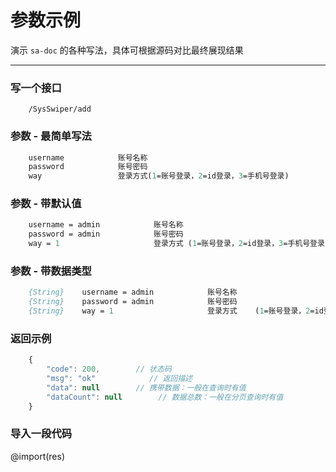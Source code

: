 # 参数示例

演示 `sa-doc` 的各种写法，具体可根据源码对比最终展现结果 

---

### 写一个接口
``` api
	/SysSwiper/add
```
### 参数 - 最简单写法
``` p
	username			账号名称 
	password			账号密码 
	way					登录方式(1=账号登录，2=id登录，3=手机号登录)
```

### 参数 - 带默认值 
``` p
	username = admin			账号名称 
	password = admin			账号密码 
	way = 1						登录方式 (1=账号登录，2=id登录，3=手机号登录)
```

### 参数 - 带数据类型 
``` p
	{String}	username = admin			账号名称 
	{String}	password = admin			账号密码 
	{String}	way = 1						登录方式	(1=账号登录，2=id登录，3=手机号登录)
```

### 返回示例
``` js
	{
		"code": 200,        // 状态码
		"msg": "ok"            // 返回描述
		"data": null        // 携带数据：一般在查询时有值
		"dataCount": null        // 数据总数：一般在分页查询时有值
	}
```

### 导入一段代码
@import(res)